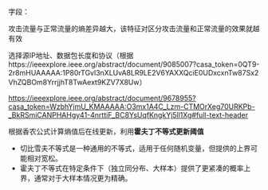 字段：

攻击流量与正常流量的熵差异越大，该特征对区分攻击流量和正常流量的效果就越有效

选择源IP地址、数据包长度和协议（根据https://ieeexplore.ieee.org/abstract/document/9085007?casa_token=0QT9-2r8mHUAAAAA:1P80rTGvl3nXLUvA8LR9LE2V6YAXXQciE0UDxcxnTw87Sx2VhZQBOm8YrrjjhT8TwAext9KZV7X8Uw）

https://ieeexplore.ieee.org/abstract/document/9678955?casa_token=WzbhYjmU_KMAAAAA:O3mx1A4C_Lzm-CTMOrXeg70URKPb-_BkRSmiCANPHAHgy41-4nrttiF_BC8YsUqfKngkYj5ll1Xg#full-text-header

根据香农公式计算熵值后在线更新，利用**霍夫丁不等式更新阈值**


* 切比雪夫不等式是一种通用的不等式，适用于任何随机变量，但提供的上界可能相对宽松。
* 霍夫丁不等式在特定条件下（独立同分布、大样本）提供了更紧凑的概率上界，通常对于大样本情况更为精确。
